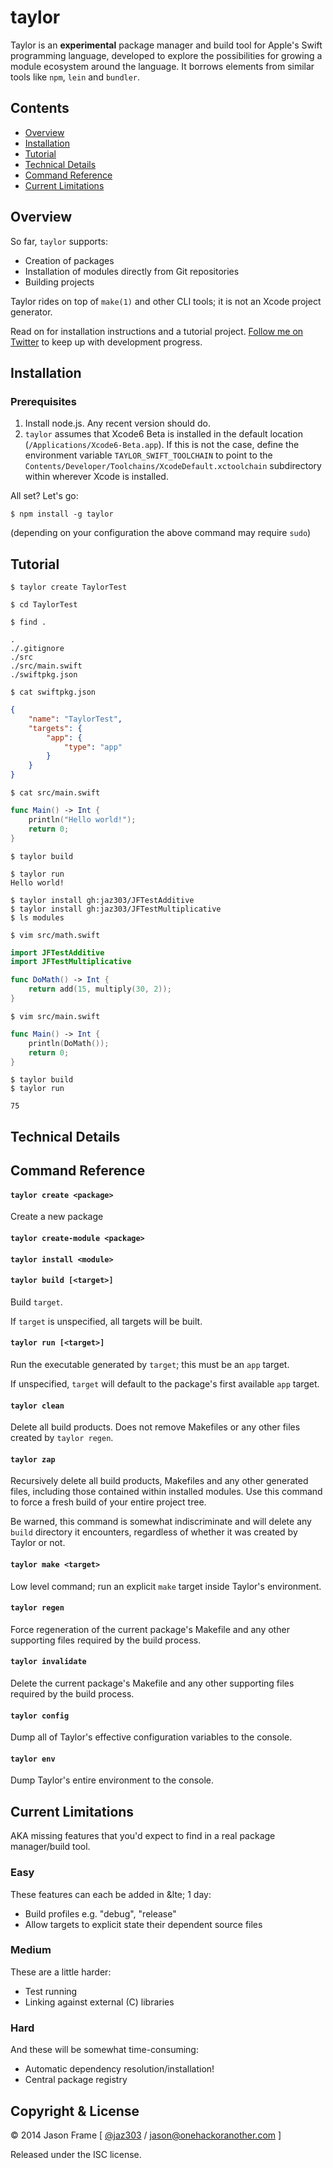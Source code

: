 # taylor

Taylor is an __experimental__ package manager and build tool for Apple's Swift programming language, developed to explore the possibilities for growing a module ecosystem around the language. It borrows elements from similar tools like `npm`, `lein` and `bundler`.

## Contents

  - [Overview](#overview)
  - [Installation](#installation)
  - [Tutorial](#tutorial)
  - [Technical Details](#technical)
  - [Command Reference](#reference)
  - [Current Limitations](#limitations)

## <a name='overview'></a>Overview

So far, `taylor` supports:

  * Creation of packages
  * Installation of modules directly from Git repositories
  * Building projects

Taylor rides on top of `make(1)` and other CLI tools; it is not an Xcode project generator.

Read on for installation instructions and a tutorial project. [Follow me on Twitter](http://twitter.com/jaz303) to keep up with development progress.

## <a name='installation'></a>Installation

### Prerequisites

  1. Install node.js. Any recent version should do.
  2. `taylor` assumes that Xcode6 Beta is installed in the default location (`/Applications/Xcode6-Beta.app`). If this is not the case, define the environment variable `TAYLOR_SWIFT_TOOLCHAIN` to point to the `Contents/Developer/Toolchains/XcodeDefault.xctoolchain` subdirectory within wherever Xcode is installed.

All set? Let's go:

    $ npm install -g taylor

(depending on your configuration the above command may require `sudo`)

## <a name='tutorial'></a>Tutorial

    $ taylor create TaylorTest
    
    $ cd TaylorTest
    
    $ find .

    .
    ./.gitignore
    ./src
    ./src/main.swift
    ./swiftpkg.json

    $ cat swiftpkg.json

```json
{
    "name": "TaylorTest",
    "targets": {
        "app": {
            "type": "app"
        }
    }
}
```

    $ cat src/main.swift

```swift
func Main() -> Int {
    println("Hello world!");
    return 0;
}
```

    $ taylor build
    
    $ taylor run
    Hello world!

    $ taylor install gh:jaz303/JFTestAdditive
    $ taylor install gh:jaz303/JFTestMultiplicative
    $ ls modules

    $ vim src/math.swift

```swift
import JFTestAdditive
import JFTestMultiplicative

func DoMath() -> Int {
    return add(15, multiply(30, 2));
}
```

    $ vim src/main.swift

```swift
func Main() -> Int {
    println(DoMath());
    return 0;
}
```

    $ taylor build
    $ taylor run

```
75
```





## <a name='technical'></a>Technical Details

## <a name='reference'></a>Command Reference

#### `taylor create <package>`

Create a new package

#### `taylor create-module <package>`

#### `taylor install <module>`

#### `taylor build [<target>]`

Build `target`.

If `target` is unspecified, all targets will be built.

#### `taylor run [<target>]`

Run the executable generated by `target`; this must be an `app` target.

If unspecified, `target` will default to the package's first available `app` target.

#### `taylor clean`

Delete all build products. Does not remove Makefiles or any other files created by `taylor regen`.

#### `taylor zap`

Recursively delete all build products, Makefiles and any other generated files, including those contained within installed modules. Use this command to force a fresh build of your entire project tree.

Be warned, this command is somewhat indiscriminate and will delete any `build` directory it encounters, regardless of whether it was created by Taylor or not.

#### `taylor make <target>`

Low level command; run an explicit `make` target inside Taylor's environment.

#### `taylor regen`

Force regeneration of the current package's Makefile and any other supporting files required by the build process.

#### `taylor invalidate`

Delete the current package's Makefile and any other supporting files required by the build process.

#### `taylor config`

Dump all of Taylor's effective configuration variables to the console.

#### `taylor env`

Dump Taylor's entire environment to the console.

## <a name='limitations'></a>Current Limitations

AKA missing features that you'd expect to find in a real package manager/build tool.

### Easy

These features can each be added in &lte; 1 day:

  - Build profiles e.g. "debug", "release"
  - Allow targets to explicit state their dependent source files

### Medium

These are a little harder:

  - Test running
  - Linking against external (C) libraries

### Hard

And these will be somewhat time-consuming:

  - Automatic dependency resolution/installation!
  - Central package registry

## Copyright &amp; License

&copy; 2014 Jason Frame [ [@jaz303](http://twitter.com/jaz303) / [jason@onehackoranother.com](mailto:jason@onehackoranother.com) ]

Released under the ISC license.